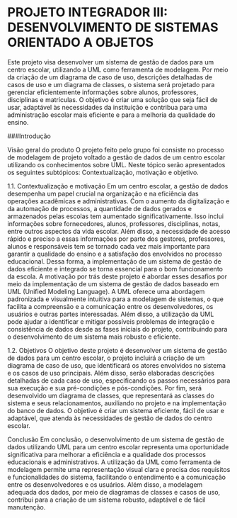 # PROJETO INTEGRADOR III: DESENVOLVIMENTO DE SISTEMAS ORIENTADO A OBJETOS

Este projeto visa desenvolver um sistema de gestão de dados para um centro escolar, utilizando a UML como ferramenta de modelagem. Por meio da criação de um diagrama de caso de uso, descrições detalhadas de casos de uso e um diagrama de classes, o sistema será projetado para gerenciar eficientemente informações sobre alunos, professores, disciplinas e matrículas. O objetivo é criar uma solução que seja fácil de usar, adaptável às necessidades da instituição e contribua para uma administração escolar mais eficiente e para a melhoria da qualidade do ensino.

###Introdução

Visão geral do produto O projeto feito pelo grupo foi consiste no processo de modelagem de projeto voltado a gestão de dados de um centro escolar utilizando os conhecimentos sobre UML. Neste tópico serão apresentados os seguintes subtópicos: Contextualização, motivação e objetivo.

1.1. Contextualização e motivação
Em um centro escolar, a gestão de dados desempenha um papel crucial na organização e na eficiência das operações acadêmicas e administrativas. Com o aumento da digitalização e da automação de processos, a quantidade de dados gerados e armazenados pelas escolas tem aumentado significativamente. Isso inclui informações sobre fornecedores, alunos, professores, disciplinas, notas, entre outros aspectos da vida escolar.
Além disso, a necessidade de acesso rápido e preciso a essas informações por parte dos gestores, professores, alunos e responsáveis tem se tornado cada vez mais importante para garantir a qualidade do ensino e a satisfação dos envolvidos no processo educacional. Dessa forma, a implementação de um sistema de gestão de dados eficiente e integrado se torna essencial para o bom funcionamento da escola.
A motivação por trás deste projeto é abordar esses desafios por meio da implementação de um sistema de gestão de dados baseado em UML (Unified Modeling Language). A UML oferece uma abordagem padronizada e visualmente intuitiva para a modelagem de sistemas, o que facilita a compreensão e a comunicação entre os desenvolvedores, os usuários e outras partes interessadas. Além disso, a utilização da UML pode ajudar a identificar e mitigar possíveis problemas de integração e consistência de dados desde as fases iniciais do projeto, contribuindo para o desenvolvimento de um sistema mais robusto e eficiente.

1.2. Objetivos
O objetivo deste projeto é desenvolver um sistema de gestão de dados para um centro escolar, o projeto incluirá a criação de um diagrama de caso de uso, que identificará os atores envolvidos no sistema e os casos de uso principais. Além disso, serão elaboradas descrições detalhadas de cada caso de uso, especificando os passos necessários para sua execução e sua pré-condições e pós-condições. Por fim, será desenvolvido um diagrama de classes, que representará as classes do sistema e seus relacionamentos, auxiliando no projeto e na implementação do banco de dados. O objetivo é criar um sistema eficiente, fácil de usar e adaptável, que atenda às necessidades de gestão de dados do centro escolar.

Conclusão
Em conclusão, o desenvolvimento de um sistema de gestão de dados utilizando UML para um centro escolar representa uma oportunidade significativa para melhorar a eficiência e a qualidade dos processos educacionais e administrativos. A utilização da UML como ferramenta de modelagem permite uma representação visual clara e precisa dos requisitos e funcionalidades do sistema, facilitando o entendimento e a comunicação entre os desenvolvedores e os usuários. Além disso, a modelagem adequada dos dados, por meio de diagramas de classes e casos de uso, contribui para a criação de um sistema robusto, adaptável e de fácil manutenção.
